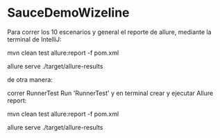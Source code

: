 # SauceDemoWizeline

Para correr los 10 escenarios y general el reporte de allure, mediante la terminal de IntelliJ:

mvn clean test allure:report -f pom.xml

allure serve ./target/allure-results

de otra manera:

correr RunnerTest Run 'RunnerTest'
y en terminal crear y ejecutar Allure report:

mvn clean test allure:report -f pom.xml

allure serve ./target/allure-results




